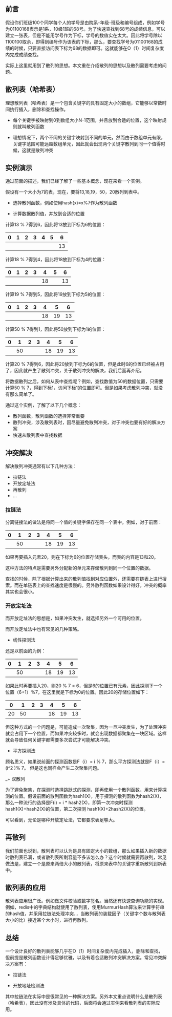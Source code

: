 ## 前言
假设你们班级100个同学每个人的学号是由院系-年级-班级和编号组成，例如学号为01100168表示是1系，10级1班的68号。为了快速查找到68号的成绩信息，可以建立一张表，但是不能用学号作为下标，学号的数值实在太大。因此将学号除以1100100取余，即得到编号作为该表的下标，那么，要查找学号为01100168的成绩的时候，只要直接访问表下标为68的数据即可。这就能够在O（1）时间复杂度内完成成绩查找。

实际上这里就用到了散列的思想。本文重在介绍散列的思想以及散列需要考虑的问题。

## 散列表（哈希表）
理想散列表（哈希表）是一个包含关键字的具有固定大小的数组，它能够以常数时间执行插入，删除和查找操作。

+ 每个关键字被映射到0到数组大小N-1范围，并且放到合适的位置，这个映射规则就叫散列函数

+ 理想情况下，两个不同的关键字映射到不同的单元，然而由于数组单元有限，关键字范围可能远超数组单元，因此就会出现两个关键字散列到同一个值得时候，这就是散列冲突

## 实例演示
通过前面的描述，我们已经了解了一些基本概念，现在来看一个实例。

假设有一个大小为7的表，现在，要将13,18,19，50，20散列到表中。

+ 选择散列函数，例如使用hash(x)=x%7作为散列函数

+ 计算数据散列值，并放到合适的位置

计算13 % 7得到6，因此将13放到下标为6的位置：

|  0|  1   | 2  |3   | 4  |5   | 6  |
|  ----  | ----  | ----  | ----  | ----  | ----  | ----  |
|   |  | | | | |13 |

计算18 % 7得到4，因此将18放到下标为4的位置：

|  0|  1   | 2  |3   | 4  |5   | 6  |
|  ----  | ----  | ----  | ----  | ----  | ----  | ----  |
|   |  | | |18 | |13 |

计算19 % 7得到5，因此将19放到下标为5的位置：

|  0|  1   | 2  |3   | 4  |5   | 6  |
|  ----  | ----  | ----  | ----  | ----  | ----  | ----  |
|   |  | | |18 |19 |13 |

计算50 % 7得到1，因此将50放到下标为1的位置：

|  0|  1   | 2  |3   | 4  |5   | 6  |
|  ----  | ----  | ----  | ----  | ----  | ----  | ----  |
|   |50	  | | |18 |19 |13 |

计算20 % 7得到6，因此将20放到下标为6的位置，但是此时6的位置已经被占用了，因此就产生了散列冲突，关于散列冲突的解决，我们后面再介绍。

将数据散列之后，如何从表中查找呢？例如，查找数值为50的数据位置，只需要计算50 % 7，得到下标1，访问下标1的位置即可。但是如果考虑散列冲突，就没有那么简单了。

通过这个实例，了解了以下几个概念：

+ 散列函数，散列函数的选择非常重要
+ 散列冲突，涉及散列表时，因尽量避免散列冲突，对于冲突也要有好的解决方案
+ 快速从散列表中查找数据

## 冲突解决
解决散列冲突通常有以下几种方法：

+ 拉链法
+ 开放定址法
+ 再散列
+ …


### 拉链法

分离链接法的做法是将同一个值的关键字保存在同一个表中。例如，对于前面：

|  0|  1   | 2  |3   | 4  |5   | 6  |
|  ----  | ----  | ----  | ----  | ----  | ----  | ----  |
|   |50	  | | |18 |19 |13 |


如果再要插入元素20，则在下标为6的位置存储表头，而表的内容是13和20。

这种方法的特点是需要另外分配新的单元来存储散列到同一个位置的数据。

查找的时候，除了根据计算出来的散列值找到对应位置外，还需要在链表上进行搜索。而在单链表上的查找速度是很慢的。另外散列函数如果设计得好，冲突的概率其实也会很小。

### 开放定址法
而开放定址法的思想是，如果冲突发生，就选择另外一个可用的位置。

而开放定址法中也有常见的几种策略。

+ 线性探测法

还是以前面的为例：


|  0|  1   | 2  |3   | 4  |5   | 6  |
|  ----  | ----  | ----  | ----  | ----  | ----  | ----  |
|   |50	  | | |18 |19 |13 |


如果此时再要插入20，则20 % 7 = 6，但是6的位置已有元素，因此探测下一个位置（6+1）%7，在这里就是下标为0的位置。因此20的存储位置如下：


|  0|  1   | 2  |3   | 4  |5   | 6  |
|  ----  | ----  | ----  | ----  | ----  | ----  | ----  |
| 20  |50	  | | |18 |19 |13 |


但这种方式的一个问题是，可能造成一次聚集，因为一旦冲突发生，为了处理冲突就会占用下一个位置，而如果冲突较多时，就会出现数据都聚集在一块区域。这样就会导致任何关键字都需要多次尝试才可能解决冲突。

+ 平方探测法

顾名思义，如果说前面的探测函数是F（i）= i % 7，那么平方探测法就是F（i）= (i^2 )% 7。
但是这也同样会产生二次聚集问题。

_+ 双散列

为了避免聚集，在探测时选择跳跃式的探测，即再使用一个散列函数，用来计算探测的位置。假设前面的散列函数为hash1(X)，用于探测的散列函数为hash2(X)，那么一种流行的选择是F(i) = i * hash2(X)，即第一次冲突时探测hash1(X)+hash2(X)的位置，第二次探测
hash1(X)+2hash2(X)的位置。

可以看到，无论是哪种开放定址法，它都要求表足够大。

## 再散列
我们前面也说到，散列表可以认为是具有固定大小的数组，那么如果插入新的数据时散列表已满，或者散列表所剩容量不多该怎么办？这个时候就需要再散列，常见做法是，建立一个是原来两倍大小的散列表，将原来表中的关键字重新散列到新表中。

## 散列表的应用
散列表应用很广泛。例如做文件校验或数字签名。当然还有快速查询功能的实现。例如，redis中的字典结构就使用了散列表，使用MurmurHash算法来计算字符串的hash值，并采用拉链法处理冲突，，当散列表的装载因子（关键字个数与散列表大小的比）接近某个大小时，进行再散列。

## 总结
一个设计良好的散列表能够几乎在O（1）时间复杂度内完成插入，删除和查找，但前提是散列函数设计得足够优雅，以及有着合适散列冲突解决方案。常见冲突解决方案有：

+ 拉链法

+ 开放地址检测法

其中拉链法在实际中是很常见的一种解决方案。另外本文重点说明什么是散列表（哈希表），因此没有涉及具体的代码，后面将会通过实例来看散列表的实际应用。
